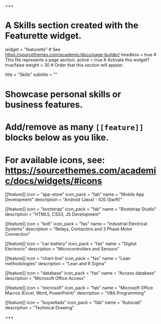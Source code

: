 +++
# A Skills section created with the Featurette widget.
widget = "featurette"  # See https://sourcethemes.com/academic/docs/page-builder/
headless = true  # This file represents a page section.
active = true  # Activate this widget? true/false
weight = 30  # Order that this section will appear.

title = "Skills"
subtitle = ""

# Showcase personal skills or business features.
# 
# Add/remove as many `[[feature]]` blocks below as you like.
# 
# For available icons, see: https://sourcethemes.com/academic/docs/widgets/#icons

[[feature]]
  icon = "app-store"
  icon_pack = "fab"
  name = "Mobile App Development"
  description = "Android (Java) - IOS (Swift)"
  
    
[[feature]]
  icon = "bootstrap"
  icon_pack = "fab"
  name = "Bootstrap Studio"
  description = "HTML5, CSS3, JS Development"
  
[[feature]]
  icon = "bolt"
  icon_pack = "fas"
  name = "Industrial Electrical Systems"
  description = "Relays, Contactors and 3 Phase Motor Connection"
  
    
[[feature]]
  icon = "car-battery"
  icon_pack = "fas"
  name = "Digital Electronic"
  description = "Microcontrollers and Sensors"
  
  
[[feature]]
  icon = "chart-line"
  icon_pack = "fas"
  name = "Lean methodologies"
  description = "Lean and 6 Sigma" 
  
  [[feature]]
  icon = "database"
  icon_pack = "fas"
  name = "Access database"
  description = "Microsoft Office Access"
  
  [[feature]]
  icon = "microsoft"
  icon_pack = "fab"
  name = "Microsoft Office Macros (Excel, Word, PowerPoint)"
  description = "VBA Programming"
  
  [[feature]]
  icon = "buysellads"
  icon_pack = "fab"
  name = "Autocad"
  description = "Technical Drawing"
   
+++
